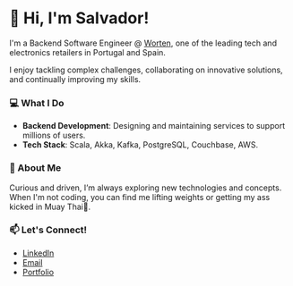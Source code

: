 # 👋 Hi, I'm Salvador!

I'm a Backend Software Engineer @ [Worten](https://www.worten.pt), one of the leading tech and electronics retailers in Portugal and Spain.

I enjoy tackling complex challenges, collaborating on innovative solutions, and continually improving my skills.

### 💻 What I Do
- **Backend Development**: Designing and maintaining services to support millions of users.
- **Tech Stack**: Scala, Akka, Kafka, PostgreSQL, Couchbase, AWS.

### 🌱 About Me
Curious and driven, I’m always exploring new technologies and concepts. When I'm not coding, you can find me lifting weights or getting my ass kicked in Muay Thai🥊.

### 📫 Let's Connect!
- [LinkedIn](https://www.linkedin.com/in/salvadorvsilva/)
- [Email](mailto:salvadorvilarsilva@gmail.com)
- [Portfolio](https://yourportfolio.com)
